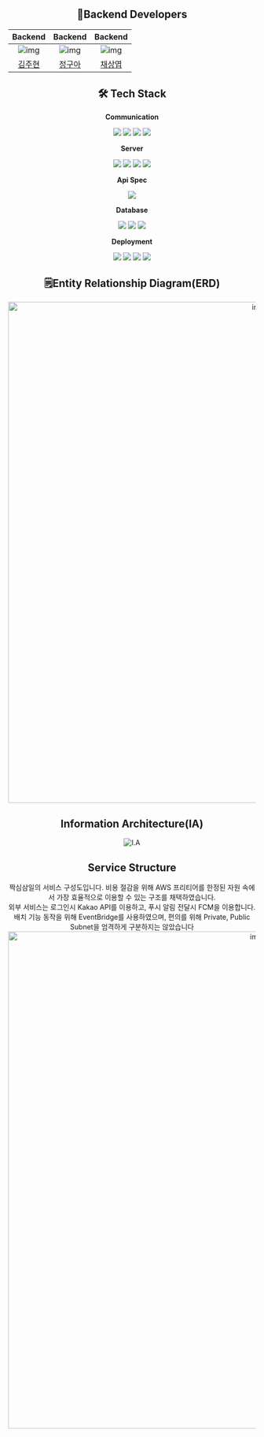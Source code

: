 <div align="center">

## 🙋Backend Developers

|                           Backend                            |                           Backend                            |                           Backend                            |
| :----------------------------------------------------------: | :----------------------------------------------------------: | :----------------------------------------------------------: |
| ![img](https://avatars.githubusercontent.com/u/64529208?v=4) | ![img](https://avatars.githubusercontent.com/u/45715824?v=4) | ![img](https://avatars.githubusercontent.com/u/78407939?v=4) |
|             [김주현](https://github.com/KJH-Sun)             |             [정구아](https://github.com/gojung)              |            [채상엽](https://github.com/saint6839)            |



## 🛠️ Tech Stack

**Communication**

<img src="https://img.shields.io/badge/GitHub-181717?style=flat-square&logo=GitHub&logoColor=white"/> <img src="https://img.shields.io/badge/Jira-0052CC?style=flat-square&logo=Jira&logoColor=white"/> <img src="https://img.shields.io/badge/Slack-4A154B?style=flat-square&logo=Slack&logoColor=white"/> <img src="https://img.shields.io/badge/Notion-000000?style=flat-square&logo=Notion&logoColor=white"/>

**Server**

<img src="https://img.shields.io/badge/Java-FF9E0F?style=flat-square&logo=&logoColor=white"/> <img src="https://img.shields.io/badge/Spring Boot-6DB33F?style=flat-square&logo=springboot&logoColor=white"/> <img src="https://img.shields.io/badge/Pinpoint-40AEF0?style=flat-square&logo=&logoColor=white"/> <img src="https://img.shields.io/badge/Spock-85EA2D?style=flat-square&logo=Spock&logoColor=white"/>

**Api Spec**

<a href="https://api.jjaksim.com/swagger-ui/index.html"><img src="https://img.shields.io/badge/Swagger-85EA2D?style=flat-square&logo=Swagger&logoColor=white"/></a>

**Database**

<img src="https://img.shields.io/badge/MySQL-4479A1?style=flat-square&logo=mysql&logoColor=white"/> <img src="https://img.shields.io/badge/Adminer-34567C?style=flat-square&logo=Adminer&logoColor=white"/> <img src="https://img.shields.io/badge/Flyway-CC0200?style=flat-square&logo=Flyway&logoColor=white"/>

**Deployment**

<img src="https://img.shields.io/badge/AWS EC2-FF9900?style=flat-square&logo=Amazon-EC2&logoColor=white"/> <img src="https://img.shields.io/badge/Docker-2496ED?style=flat-square&logo=Docker&logoColor=white"/> <img src="https://img.shields.io/badge/Terraform-7B42BC?style=flat-square&logo=Terraform&logoColor=white"/> <img src="https://img.shields.io/badge/AWS RDS-527FFF?style=flat-square&logo=Amazon-RDS&logoColor=white"/>

## 🗒️Entity Relationship Diagram(ERD)

<img width="1017" alt="image" src="https://user-images.githubusercontent.com/78407939/209675671-0bd70e93-a773-4005-9000-5ed8a78755a8.png">

## Information Architecture(IA)

![I.A](/Users/chaesang-yeob/Desktop/I.A.png)

## Service Structure
짝심삼일의 서비스 구성도입니다.
비용 절감을 위해 AWS 프리티어를 한정된 자원 속에서 가장 효율적으로 이용할 수 있는 구조를 채택하였습니다. <br>
외부 서비스는 로그인시 Kakao API를 이용하고, 푸시 알림 전달시 FCM을 이용합니다. <br>
배치 기능 동작을 위해 EventBridge를 사용하였으며, 편의를 위해 Private, Public Subnet을 엄격하게 구분하지는 않았습니다
<img width="1009" alt="image" src="https://user-images.githubusercontent.com/78407939/209675697-75b5b0b5-33ff-4eeb-86c9-947c260ccc7f.png">

</div>
